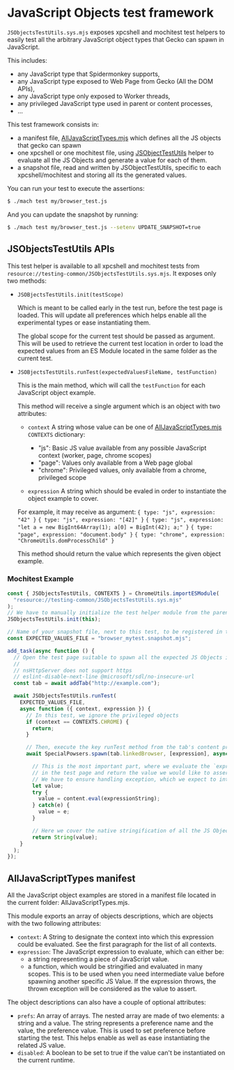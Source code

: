 # JavaScript Objects test framework

`JSObjectsTestUtils.sys.mjs` exposes xpcshell and mochitest test helpers to easily test all the
arbitrary JavaScript object types that Gecko can spawn in JavaScript.

This includes:
* any JavaScript type that Spidermonkey supports,
* any JavaScript type exposed to Web Page from Gecko (All the DOM APIs),
* any JavaScript type only exposed to Worker threads,
* any privileged JavaScript type used in parent or content processes,
* ...

This test framework consists in:
* a manifest file, [AllJavaScriptTypes.mjs](https://searchfox.org/mozilla-central/source/devtools/shared/tests/objects/AllJavaScriptTypes.mjs) which defines all the JS objects that gecko can spawn
* one xpcshell or one mochitest file, using [JSObjectTestUtils](https://searchfox.org/mozilla-central/source/devtools/shared/tests/objects/JSObjectTestUtils.sys.mjs) helper to evaluate all the JS Objects and generate a value for each of them.
* a snapshot file, read and written by JSObjectTestUtils, specific to each xpcshell/mochitest and storing all its the generated values.

You can run your test to execute the assertions:
```bash
$ ./mach test my/browser_test.js
```

And you can update the snapshot by running:
```bash
$ ./mach test my/browser_test.js --setenv UPDATE_SNAPSHOT=true
```

## JSObjectsTestUtils APIs

This test helper is available to all xpcshell and mochitest tests from `resource://testing-common/JSObjectsTestUtils.sys.mjs`.
It exposes only two methods:
* `JSOBjectsTestUtils.init(testScope)`

  Which is meant to be called early in the test run, before the test page is loaded.
  This will update all preferences which helps enable all the experimental types
  or ease instantiating them.

  The global scope for the current test should be passed as argument.
  This will be used to retrieve the current test location in order to
  load the expected values from an ES Module located in the same folder as the current test.

* `JSOBjectsTestUtils.runTest(expectedValuesFileName, testFunction)`

  This is the main method, which will call the `testFunction` for each JavaScript object example.

  This method will receive a single argument which is an object with two attributes:
  * `context`
    A string whose value can be one of [AllJavaScriptTypes.mjs](https://searchfox.org/mozilla-central/source/devtools/shared/tests/objects/AllJavaScriptTypes.mjs) `CONTEXTS` dictionary:
      * "js": Basic JS value available from any possible JavaScript context (worker, page, chrome scopes)
      * "page": Values only available from a Web page global
      * "chrome": Privileged values, only available from a chrome, privileged scope

  * `expression`
    A string which should be evaled in order to instantiate the object example to cover.

  For example, it may receive as argument:
    `{ type: "js", expression: "42" }`
    `{ type: "js", expression: "[42]" }`
    `{ type: "js", expression: "let a = new BigInt64Array(1); a[0] = BigInt(42); a;" }`
    `{ type: "page", expression: "document.body" }`
    `{ type: "chrome", expression: "ChromeUtils.domProcessChild" }`

  This method should return the value which represents the given object example.

### Mochitest Example

```js
const { JSObjectsTestUtils, CONTEXTS } = ChromeUtils.importESModule(
  "resource://testing-common/JSObjectsTestUtils.sys.mjs"
);
// We have to manually initialize the test helper module from the parent process
JSObjectsTestUtils.init(this);

// Name of your snapshot file, next to this test, to be registered in the .toml file in a support-files rule
const EXPECTED_VALUES_FILE = "browser_mytest.snapshot.mjs";

add_task(async function () {
  // Open the test page suitable to spawn all the expected JS Objects in a new tab
  //
  // nsHttpServer does not support https
  // eslint-disable-next-line @microsoft/sdl/no-insecure-url
  const tab = await addTab("http://example.com");

  await JSObjectsTestUtils.runTest(
    EXPECTED_VALUES_FILE,
    async function ({ context, expression }) {
      // In this test, we ignore the privileged objects
      if (context == CONTEXTS.CHROME) {
        return;
      }

      // Then, execute the key runTest method from the tab's content process
      await SpecialPowsers.spawn(tab.linkedBrowser, [expression], async function (expressionString) {

        // This is the most important part, where we evaluate the `expression` provided by the test framework
        // in the test page and return the value we would like to assert over time.
        // We have to ensure handling exception, which we expect to interpret as a returned value.
        let value;
        try {
          value = content.eval(expressionString);
        } catch(e) {
          value = e;
        }

        // Here we cover the native stringification of all the JS Objects.
        return String(value);
    }
  );
});
```


## AllJavaScriptTypes manifest

All the JavaScript object examples are stored in a manifest file located in the current folder: AllJavaScriptTypes.mjs.

This module exports an array of objects descriptions, which are objects with the two following attributes:
* `context`:
  A String to designate the context into which this expression could be evaluated.
  See the first paragraph for the list of all contexts.
* `expression`:
  The JavaScript expression to evaluate, which can either be:
  * a string representing a piece of JavaScript value.
  * a function, which would be stringified and evaluated in many scopes.
     This is to be used when you need intermediate value before spawning another specific JS Value.
  If the expression throws, the thrown exception will be considered as the value to assert.

The object descriptions can also have a couple of optional attributes:
* `prefs`: An array of arrays. The nested array are made of two elements: a string and a value.
  The string represents a preference name and the value, the preference value.
  This is used to set preference before starting the test.
  This helps enable as well as ease instantiating the related JS value.
* `disabled`: A boolean to be set to true if the value can't be instantiated on the current runtime.
